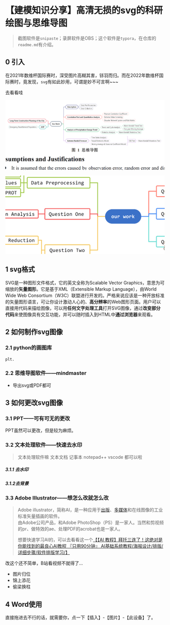 # 【建模知识分享】高清无损的svg的科研绘图与思维导图

> 截图软件是```snipaste```；录屏软件是OBS；这个软件是```typora```，在仓库的```readme.md```有介绍。

## 0 引入

在2021年数维杯国际赛时，深受图片高糊其害，铩羽而归。而在2022年数维杯国际赛时，竟发现，```svg```有如此妙用，可谓是妙不可言啊~~~

去看看哇

![image-20230109224334467](assets/image-20230109224334467.png)

![image-20230109224414515](assets/image-20230109224414515.png)

## 1 svg格式

SVG是一种图形文件格式，它的英文全称为Scalable Vector Graphics，意思为可缩放的**矢量图形**。它是基于XML（Extensible Markup Language），由World Wide Web Consortium（W3C）联盟进行开发的。严格来说应该是一种开放标准的矢量图形语言，可让你设计激动人心的、**高分辨率**的Web图形页面。用户可以直接用代码来描绘图像，可以用**任何文字处理工具**打开SVG图像，通过**改变部分代码**来使图像具有交互功能，并可以随时插入到HTML中**通过浏览器**来观看。

## 2 如何制作svg图像

### 2.1 python的画图库

```python
plt.
```

### 2.2 思维导图软件——mindmaster

- 导出svg或PDF都可

## 3 如何更改svg图像

### 3.1 PPT——可有可无的更改

PPT虽然可以更改，但是较为麻烦。

### 3.2 文本处理软件——快速去水印

> 文本处理软件嘛 文本文档 记事本 notepad++ vscode 都可以啦

##### 3.1.1 去水印

##### 3.1.2去背景

### 3.3 Adobe Illustrator——想怎么改就怎么改

> Adobe illustrator，简称AI，是一种应用于[出版](https://baike.baidu.com/item/出版/285005?fromModule=lemma_inlink)、[多媒体](https://baike.baidu.com/item/多媒体/140486?fromModule=lemma_inlink)和在线图像的工业标准矢量插画的软件。<br>由Adobe公司产品，和Adobe PhotoShop（PS）是一家人。当然和剪视频的pr、做特效的ae、处理PDF的acrobat也是一家人。
>
> 想要快速学习AI的，可以去看看这一个[【【AI 教程】拜托三连了！这绝对是你能找到的最良心AI教程 『只用90分钟』       AI基础系统教程/海报设计/排版/详细步骤/软件排版学习/】](https://www.bilibili.com/video/BV1cy4y1p7vp)

改这个还不简单，B站看视频不就得了...

- 图片归位
- 锦上添花
- 偷梁换柱

## 4 Word使用

直接拖进去不行的话，就需要你，点一下【插入】-【图片】-【此设备】了。
